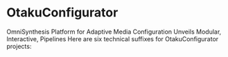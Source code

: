 # OtakuConfigurator
OmniSynthesis Platform for Adaptive Media Configuration Unveils Modular, Interactive, Pipelines Here are six technical suffixes for OtakuConfigurator projects:
